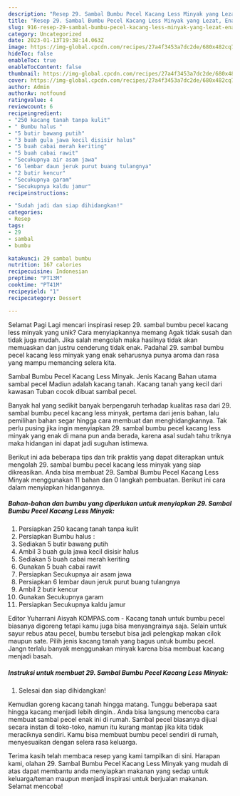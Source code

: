 ```yaml
---
description: "Resep 29. Sambal Bumbu Pecel Kacang Less Minyak yang Lezat, Enak"
title: "Resep 29. Sambal Bumbu Pecel Kacang Less Minyak yang Lezat, Enak"
slug: 916-resep-29-sambal-bumbu-pecel-kacang-less-minyak-yang-lezat-enak
category: Uncategorized
date: 2023-01-13T19:38:14.063Z
image: https://img-global.cpcdn.com/recipes/27a4f3453a7dc2de/680x482cq70/29-sambal-bumbu-pecel-kacang-less-minyak-foto-resep-utama.jpg
hideToc: false
enableToc: true
enableTocContent: false
thumbnail: https://img-global.cpcdn.com/recipes/27a4f3453a7dc2de/680x482cq70/29-sambal-bumbu-pecel-kacang-less-minyak-foto-resep-utama.jpg
cover: https://img-global.cpcdn.com/recipes/27a4f3453a7dc2de/680x482cq70/29-sambal-bumbu-pecel-kacang-less-minyak-foto-resep-utama.jpg
author: Admin
authorAv: notfound
ratingvalue: 4
reviewcount: 6
recipeingredient:
- "250 kacang tanah tanpa kulit"
- " Bumbu halus "
- "5 butir bawang putih"
- "3 buah gula jawa kecil disisir halus"
- "5 buah cabai merah keriting"
- "5 buah cabai rawit"
- "Secukupnya air asam jawa"
- "6 lembar daun jeruk purut buang tulangnya"
- "2 butir kencur"
- "Secukupnya garam"
- "Secukupnya kaldu jamur"
recipeinstructions:

- "Sudah jadi dan siap dihidangkan!"
categories:
- Resep
tags:
- 29
- sambal
- bumbu

katakunci: 29 sambal bumbu 
nutrition: 167 calories
recipecuisine: Indonesian
preptime: "PT13M"
cooktime: "PT41M"
recipeyield: "1"
recipecategory: Dessert

---
```



Selamat Pagi Lagi mencari inspirasi resep 29. sambal bumbu pecel kacang less minyak yang unik? Cara menyiapkannya memang Agak tidak susah dan tidak juga mudah. Jika salah mengolah maka hasilnya tidak akan memuaskan dan justru cenderung tidak enak. Padahal 29. sambal bumbu pecel kacang less minyak yang enak seharusnya punya aroma dan rasa yang mampu memancing selera kita.


Sambal Bumbu Pecel Kacang Less Minyak. Jenis Kacang Bahan utama sambal pecel Madiun adalah kacang tanah. Kacang tanah yang kecil dari kawasan Tuban cocok dibuat sambal pecel.

Banyak hal yang sedikit banyak berpengaruh terhadap kualitas rasa dari 29. sambal bumbu pecel kacang less minyak, pertama dari jenis bahan, lalu pemilihan bahan segar hingga cara membuat dan menghidangkannya. Tak perlu pusing jika ingin menyiapkan 29. sambal bumbu pecel kacang less minyak yang enak di mana pun anda berada, karena asal sudah tahu triknya maka hidangan ini dapat jadi suguhan istimewa.


Berikut ini ada beberapa tips dan trik praktis yang dapat diterapkan untuk mengolah 29. sambal bumbu pecel kacang less minyak yang siap dikreasikan. Anda bisa membuat 29. Sambal Bumbu Pecel Kacang Less Minyak menggunakan 11 bahan dan 0 langkah pembuatan. Berikut ini cara dalam menyiapkan hidangannya.

<!--inarticleads1-->

##### Bahan-bahan dan bumbu yang diperlukan untuk menyiapkan 29. Sambal Bumbu Pecel Kacang Less Minyak:

1. Persiapkan 250 kacang tanah tanpa kulit
1. Persiapkan  Bumbu halus :
1. Sediakan 5 butir bawang putih
1. Ambil 3 buah gula jawa kecil disisir halus
1. Sediakan 5 buah cabai merah keriting
1. Gunakan 5 buah cabai rawit
1. Persiapkan Secukupnya air asam jawa
1. Persiapkan 6 lembar daun jeruk purut buang tulangnya
1. Ambil 2 butir kencur
1. Gunakan Secukupnya garam
1. Persiapkan Secukupnya kaldu jamur


Editor Yuharrani Aisyah KOMPAS.com - Kacang tanah untuk bumbu pecel biasanya digoreng tetapi kamu juga bisa menyangrainya saja. Selain untuk sayur rebus atau pecel, bumbu tersebut bisa jadi pelengkap makan cilok maupun sate. Pilih jenis kacang tanah yang bagus untuk bumbu pecel. Jangn terlalu banyak menggunakan minyak karena bisa membuat kacang menjadi basah. 

<!--inarticleads2-->

##### Instruksi untuk membuat 29. Sambal Bumbu Pecel Kacang Less Minyak:


1. Selesai dan siap dihidangkan!

Kemudian goreng kacang tanah hingga matang. Tunggu beberapa saat hingga kacang menjadi lebih dingin.. Anda bisa langsung mencoba cara membuat sambal pecel enak ini di rumah. Sambal pecel biasanya dijual secara instan di toko-toko, namun itu kurang mantap jika kita tidak meraciknya sendiri. Kamu bisa membuat bumbu pecel sendiri di rumah, menyesuaikan dengan selera rasa keluarga. 

Terima kasih telah membaca resep yang kami tampilkan di sini. Harapan kami, olahan 29. Sambal Bumbu Pecel Kacang Less Minyak yang mudah di atas dapat membantu anda menyiapkan makanan yang sedap untuk keluarga/teman maupun menjadi inspirasi untuk berjualan makanan. Selamat mencoba!
